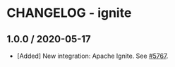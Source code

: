 # CHANGELOG - ignite

## 1.0.0 / 2020-05-17

* [Added] New integration: Apache Ignite. See [#5767](https://github.com/DataDog/integrations-core/pull/5767).

